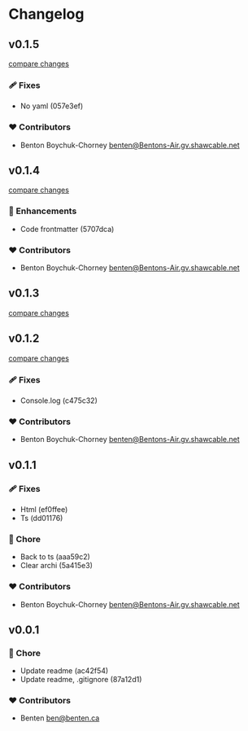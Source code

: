 # Changelog


## v0.1.5

[compare changes](https://undefined/undefined/compare/v0.1.4...v0.1.5)

### 🩹 Fixes

- No yaml (057e3ef)

### ❤️ Contributors

- Benton Boychuk-Chorney <benten@Bentons-Air.gv.shawcable.net>

## v0.1.4

[compare changes](https://undefined/undefined/compare/v0.1.3...v0.1.4)

### 🚀 Enhancements

- Code frontmatter (5707dca)

### ❤️ Contributors

- Benton Boychuk-Chorney <benten@Bentons-Air.gv.shawcable.net>

## v0.1.3

[compare changes](https://undefined/undefined/compare/v0.1.2...v0.1.3)

## v0.1.2

[compare changes](https://undefined/undefined/compare/v0.1.1...v0.1.2)

### 🩹 Fixes

- Console.log (c475c32)

### ❤️ Contributors

- Benton Boychuk-Chorney <benten@Bentons-Air.gv.shawcable.net>

## v0.1.1


### 🩹 Fixes

- Html (ef0ffee)
- Ts (dd01176)

### 🏡 Chore

- Back to ts (aaa59c2)
- Clear archi (5a415e3)

### ❤️ Contributors

- Benton Boychuk-Chorney <benten@Bentons-Air.gv.shawcable.net>

## v0.0.1


### 🏡 Chore

- Update readme (ac42f54)
- Update readme, .gitignore (87a12d1)

### ❤️ Contributors

- Benten <ben@benten.ca>

